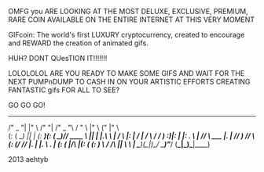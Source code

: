 OMFG you ARE LOOKING AT THE MOST DELUXE, EXCLUSIVE, PREMIUM, RARE COIN
AVAILABLE ON THE ENTIRE INTERNET AT THIS VERY MOMENT

GIFcoin: The world's first LUXURY cryptocurrency,
created to encourage and REWARD the creation of animated gifs.

HUH? DONT QUesTION IT!!!!!!!

LOLOLOLOL ARE YOU READY TO MAKE SOME GIFS AND WAIT FOR THE NEXT PUMPnDUMP
TO CASH IN ON YOUR ARTISTIC EFFORTS CREATING FANTASTIC gifs FOR ALL TO SEE?

GO GO GO!

  _______   __     _______   ______    ______    __    _____  ___   
 /" _   "| |" \   /"     "| /" _  "\  /    " \  |" \  (\"   \|"  \  
(: ( \___) ||  | (: ______)(: ( \___)// ____  \ ||  | |.\\   \    | 
 \/ \      |:  |  \/    |   \/ \    /  /    ) :)|:  | |: \.   \\  | 
 //  \ ___ |.  |  // ___)   //  \ _(: (____/ // |.  | |.  \    \. | 
(:   _(  _|/\  |\(:  (     (:   _) \\        /  /\  |\|    \    \ | 
 \_______)(__\_|_)\__/      \_______)\"_____/  (__\_|_)\___|\____\) 

2013 aehtyb
